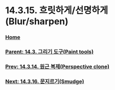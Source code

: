 # 14.3.15. 흐릿하게/선명하게(Blur/sharpen)

### [Home](./00-home.md)
### [Parent: 14.3. 그리기 도구(Paint tools)](./14-03-00-paint-tools.md)
### [Prev: 14.3.14. 원근 복제(Perspective clone)](./14-03-14-perspective-clone.md)
### [Next: 14.3.16. 문지르기(Smudge)](./14-03-16-smudge.md)
